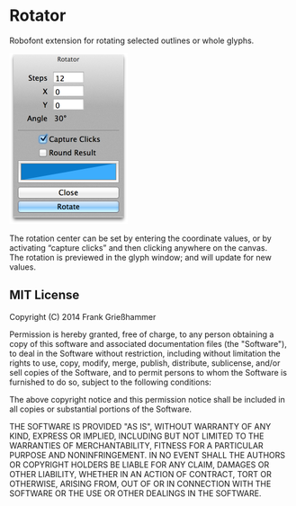 # Rotator
Robofont extension for rotating selected outlines or whole glyphs.  

<img src="Rotator.png" width="210" height="304" alt="Rotator" />


The rotation center can be set by entering the coordinate values, or by activating “capture clicks” and then clicking anywhere on the canvas.  
The rotation is previewed in the glyph window; and will update for new values.

## MIT License

Copyright (C) 2014 Frank Grießhammer

Permission is hereby granted, free of charge, to any person obtaining a copy of this software and associated documentation files (the "Software"), to deal in the Software without restriction, including without limitation the rights to use, copy, modify, merge, publish, distribute, sublicense, and/or sell copies of the Software, and to permit persons to whom the Software is furnished to do so, subject to the following conditions:

The above copyright notice and this permission notice shall be included in all copies or substantial portions of the Software.

THE SOFTWARE IS PROVIDED "AS IS", WITHOUT WARRANTY OF ANY KIND, EXPRESS OR IMPLIED, INCLUDING BUT NOT LIMITED TO THE WARRANTIES OF MERCHANTABILITY, FITNESS FOR A PARTICULAR PURPOSE AND NONINFRINGEMENT. IN NO EVENT SHALL THE AUTHORS OR COPYRIGHT HOLDERS BE LIABLE FOR ANY CLAIM, DAMAGES OR OTHER LIABILITY, WHETHER IN AN ACTION OF CONTRACT, TORT OR OTHERWISE, ARISING FROM, OUT OF OR IN CONNECTION WITH THE SOFTWARE OR THE USE OR OTHER DEALINGS IN THE SOFTWARE.